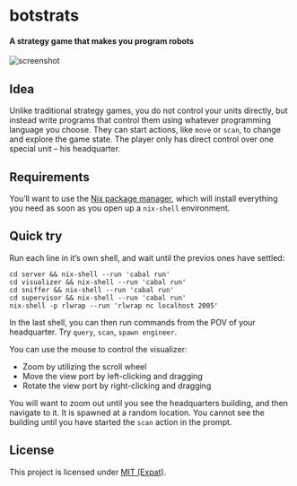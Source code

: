 # botstrats

#### A strategy game that makes you program robots

![screenshot][screenshot]

[screenshot]: http://i.imgur.com/oyEWW4m.png

## Idea

Unlike traditional strategy games, you do not control your units directly, but
instead write programs that control them using whatever programming language you
choose. They can start actions, like `move` or `scan`, to change and explore the
game state. The player only has direct control over one special unit – his
headquarter.

## Requirements

You’ll want to use the [Nix package manager][nix], which will install everything
you need as soon as you open up a `nix-shell` environment.

[nix]: http://nixos.org/nix/

## Quick try

Run each line in it’s own shell, and wait until the previos ones have settled:

```
cd server && nix-shell --run 'cabal run'
cd visualizer && nix-shell --run 'cabal run'
cd sniffer && nix-shell --run 'cabal run'
cd supervisor && nix-shell --run 'cabal run'
nix-shell -p rlwrap --run 'rlwrap nc localhost 2005'
```

In the last shell, you can then run commands from the POV of your headquarter.
Try `query`, `scan`, `spawn engineer`.

You can use the mouse to control the visualizer:

* Zoom by utilizing the scroll wheel
* Move the view port by left-clicking and dragging
* Rotate the view port by right-clicking and dragging

You will want to zoom out until you see the headquarters building, and then
navigate to it. It is spawned at a random location. You cannot see the building
until you have started the `scan` action in the prompt.

## License

This project is licensed under [MIT (Expat)][license].

[license]: https://github.com/shak-mar/botstrats/blob/master/LICENSE

